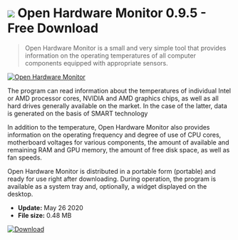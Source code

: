 # ![](https://cdn.softexe.net/static/icon/a/open-hardware-monitor-10589.png) Open Hardware Monitor 0.9.5 - Free Download

> Open Hardware Monitor is a small and very simple tool that provides information on the operating temperatures of all computer components equipped with appropriate sensors.

[![Open Hardware Monitor](https://gallery.dpcdn.pl/imgc/Tools/80869/g_-_420x350_1.5_-_x6fefc8a8-e968-46c6-ad11-98393d75b125.png)](https://softexe.net/win/system/diagnostics-tests/open-hardware-monitor:pReha.html)

The program can read information about the temperatures of individual Intel or AMD processor cores, NVIDIA and AMD graphics chips, as well as all hard drives generally available on the market. In the case of the latter, data is generated on the basis of SMART technology
 
 In addition to the temperature, Open Hardware Monitor also provides information on the operating frequency and degree of use of CPU cores, motherboard voltages for various components, the amount of available and remaining RAM and GPU memory, the amount of free disk space, as well as fan speeds.
 
 Open Hardware Monitor is distributed in a portable form (portable) and ready for use right after downloading. During operation, the program is available as a system tray and, optionally, a widget displayed on the desktop.


- **Update:** May 26 2020
- **File size:** 0.48 MB

[![Download](https://cdn.softexe.net/static/img/download.png)](https://softexe.net/win/system/diagnostics-tests/open-hardware-monitor:pReha.html)

